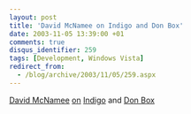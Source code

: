 ```yaml
---
layout: post
title: 'David McNamee on Indigo and Don Box'
date: 2003-11-05 13:39:00 +01
comments: true
disqus_identifier: 259
tags: [Development, Windows Vista]
redirect_from:
  - /blog/archive/2003/11/05/259.aspx
---
```


[David McNamee](http://www.davidmcnamee.com/) [on](http://www.davidmcnamee.com/permalink.aspx/95994ff4-18d3-432e-b01d-2224432e21b5) [Indigo](http://msdn.microsoft.com/Longhorn/understanding/pillars/Indigo/) and [Don Box](http://www.gotdotnet.com/team/dbox/)
